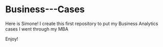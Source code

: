 # Business---Cases

Here is Simone! I create this first repository to put my Business Analytics cases I went through my MBA

Enjoy!
